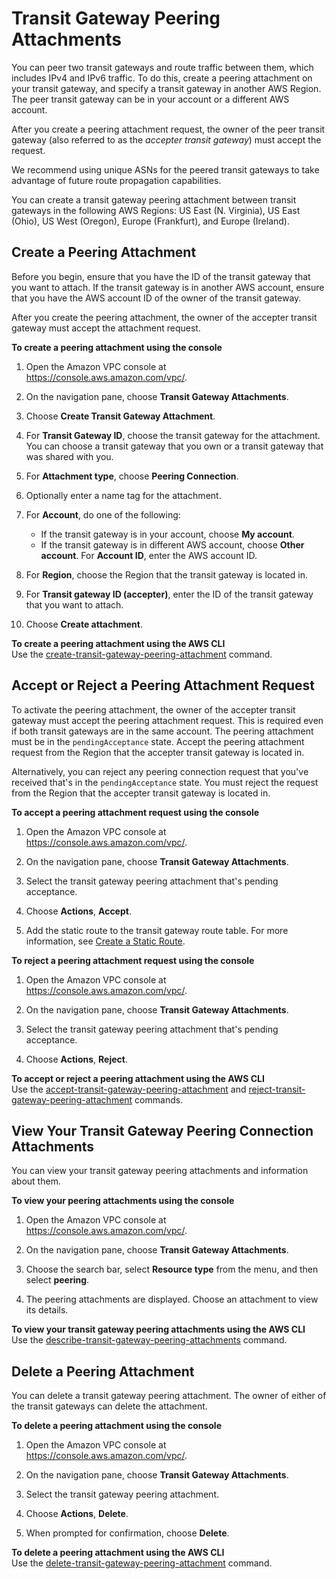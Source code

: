 # Transit Gateway Peering Attachments<a name="tgw-peering"></a>

You can peer two transit gateways and route traffic between them, which includes IPv4 and IPv6 traffic\. To do this, create a peering attachment on your transit gateway, and specify a transit gateway in another AWS Region\. The peer transit gateway can be in your account or a different AWS account\. 

After you create a peering attachment request, the owner of the peer transit gateway \(also referred to as the *accepter transit gateway*\) must accept the request\.

We recommend using unique ASNs for the peered transit gateways to take advantage of future route propagation capabilities\.

You can create a transit gateway peering attachment between transit gateways in the following AWS Regions: US East \(N\. Virginia\), US East \(Ohio\), US West \(Oregon\), Europe \(Frankfurt\), and Europe \(Ireland\)\.

## Create a Peering Attachment<a name="tgw-peering-create"></a>

Before you begin, ensure that you have the ID of the transit gateway that you want to attach\. If the transit gateway is in another AWS account, ensure that you have the AWS account ID of the owner of the transit gateway\.

After you create the peering attachment, the owner of the accepter transit gateway must accept the attachment request\.

**To create a peering attachment using the console**

1. Open the Amazon VPC console at [https://console\.aws\.amazon\.com/vpc/](https://console.aws.amazon.com/vpc/)\.

1. On the navigation pane, choose **Transit Gateway Attachments**\.

1. Choose **Create Transit Gateway Attachment**\.

1. For **Transit Gateway ID**, choose the transit gateway for the attachment\. You can choose a transit gateway that you own or a transit gateway that was shared with you\.

1. For **Attachment type**, choose **Peering Connection**\.

1. Optionally enter a name tag for the attachment\.

1. For **Account**, do one of the following:
   + If the transit gateway is in your account, choose **My account**\.
   + If the transit gateway is in different AWS account, choose **Other account**\. For **Account ID**, enter the AWS account ID\.

1. For **Region**, choose the Region that the transit gateway is located in\.

1. For **Transit gateway ID \(accepter\)**, enter the ID of the transit gateway that you want to attach\.

1. Choose **Create attachment**\.

**To create a peering attachment using the AWS CLI**  
Use the [create\-transit\-gateway\-peering\-attachment](https://docs.aws.amazon.com/cli/latest/reference/ec2/create-transit-gateway-peering-attachment.html) command\.

## Accept or Reject a Peering Attachment Request<a name="tgw-peering-accept-reject"></a>

To activate the peering attachment, the owner of the accepter transit gateway must accept the peering attachment request\. This is required even if both transit gateways are in the same account\. The peering attachment must be in the `pendingAcceptance` state\. Accept the peering attachment request from the Region that the accepter transit gateway is located in\.

Alternatively, you can reject any peering connection request that you've received that's in the `pendingAcceptance` state\. You must reject the request from the Region that the accepter transit gateway is located in\.

**To accept a peering attachment request using the console**

1. Open the Amazon VPC console at [https://console\.aws\.amazon\.com/vpc/](https://console.aws.amazon.com/vpc/)\.

1. On the navigation pane, choose **Transit Gateway Attachments**\.

1. Select the transit gateway peering attachment that's pending acceptance\.

1. Choose **Actions**, **Accept**\.

1. Add the static route to the transit gateway route table\. For more information, see [Create a Static Route](tgw-route-tables.md#tgw-create-static-route)\.

**To reject a peering attachment request using the console**

1. Open the Amazon VPC console at [https://console\.aws\.amazon\.com/vpc/](https://console.aws.amazon.com/vpc/)\.

1. On the navigation pane, choose **Transit Gateway Attachments**\.

1. Select the transit gateway peering attachment that's pending acceptance\.

1. Choose **Actions**, **Reject**\.

**To accept or reject a peering attachment using the AWS CLI**  
Use the [accept\-transit\-gateway\-peering\-attachment](https://docs.aws.amazon.com/cli/latest/reference/ec2/accept-transit-gateway-peering-attachment.html) and [reject\-transit\-gateway\-peering\-attachment](https://docs.aws.amazon.com/cli/latest/reference/ec2/reject-transit-gateway-peering-attachment.html) commands\.

## View Your Transit Gateway Peering Connection Attachments<a name="tgw-peering-view-attachments"></a>

You can view your transit gateway peering attachments and information about them\.

**To view your peering attachments using the console**

1. Open the Amazon VPC console at [https://console\.aws\.amazon\.com/vpc/](https://console.aws.amazon.com/vpc/)\.

1. On the navigation pane, choose **Transit Gateway Attachments**\.

1. Choose the search bar, select **Resource type** from the menu, and then select **peering**\.

1. The peering attachments are displayed\. Choose an attachment to view its details\.

**To view your transit gateway peering attachments using the AWS CLI**  
Use the [describe\-transit\-gateway\-peering\-attachments](https://docs.aws.amazon.com/cli/latest/reference/ec2/describe-transit-gateway-peering-attachments.html) command\.

## Delete a Peering Attachment<a name="tgw-peering-delete"></a>

You can delete a transit gateway peering attachment\. The owner of either of the transit gateways can delete the attachment\.

**To delete a peering attachment using the console**

1. Open the Amazon VPC console at [https://console\.aws\.amazon\.com/vpc/](https://console.aws.amazon.com/vpc/)\.

1. On the navigation pane, choose **Transit Gateway Attachments**\.

1. Select the transit gateway peering attachment\.

1. Choose **Actions**, **Delete**\.

1. When prompted for confirmation, choose **Delete**\.

**To delete a peering attachment using the AWS CLI**  
Use the [delete\-transit\-gateway\-peering\-attachment](https://docs.aws.amazon.com/cli/latest/reference/ec2/delete-transit-gateway-peering-attachment.html) command\.